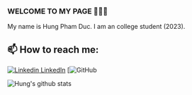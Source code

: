 ### WELCOME TO MY PAGE 👋👋👋
My name is Hung Pham Duc. I am an college student (2023).
## 📫 How to reach me: 

[![Linkedin](https://i.stack.imgur.com/gVE0j.png) LinkedIn](https://www.linkedin.com/in/h%C6%B0ng-ph%E1%BA%A1m-%C4%91%E1%BB%A9c-96193426b/) [![GitHub](https://github.com/hungnts1008)


![Hung's github stats](https://github-readme-stats-git-masterrstaa-rickstaa.vercel.app/api?username=uvipen&show_icons=true&theme=tokyonight&hide=contribs,prs,issues)
